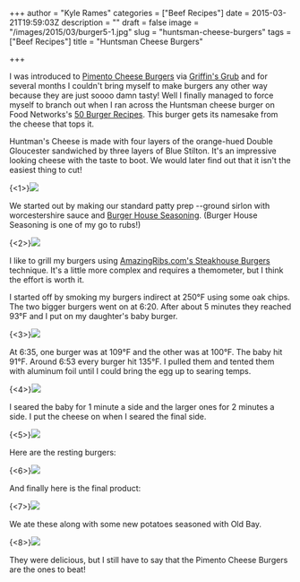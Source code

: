 +++
author = "Kyle Rames"
categories = ["Beef Recipes"]
date = 2015-03-21T19:59:03Z
description = ""
draft = false
image = "/images/2015/03/burger5-1.jpg"
slug = "huntsman-cheese-burgers"
tags = ["Beef Recipes"]
title = "Huntsman Cheese Burgers"

+++

I was introduced to [Pimento Cheese Burgers](https://griffinsgrub.wordpress.com/2013/02/25/texafied-pimento-cheese-burger/) via [Griffin's Grub](https://griffinsgrub.wordpress.com) and for several months I couldn't bring myself to make burgers any other way because they are just soooo damn tasty! Well I finally managed to force myself to branch out when I ran across the Huntsman cheese burger on Food Networks's [50 Burger Recipes](http://www.foodnetwork.com/grilling/grilling-central-burgers-and-hot-dogs/50-burger-recipes.page-2.html). This burger gets its namesake from the cheese that tops it.

Huntman's Cheese is made with four layers of the orange-hued Double Gloucester sandwiched by three layers of Blue Stilton. It's an impressive looking cheese with the taste to boot. We would later find out that it isn't the easiest thing to cut!

{<1>}![](/images/2015/03/huntsman-cheese.jpg)

We started out by making our standard patty prep --ground sirlon with worcestershire sauce and [Burger House Seasoning](http://www.burgerhouse.com/index.php/store/c/our_famous_salt/). (Burger House Seasoning is one of my go to rubs!)

{<2>}![](/images/2015/03/burger1.jpg)

I like to grill my burgers using [AmazingRibs.com's Steakhouse Burgers](http://amazingribs.com/recipes/hamburgers/steakhouse_burgers.html) technique. It's a little more complex and requires a themometer, but I think the effort is worth it.

I started off by smoking my burgers indirect at 250°F using some oak chips. The two bigger burgers went on at 6:20. After about 5 minutes they reached 93°F and I put on my daughter's baby burger.

{<3>}![](/images/2015/03/burger2.jpg)

At 6:35, one burger was at 109°F and the other was at 100°F. The baby hit 91°F. Around 6:53 every burger hit 135°F. I pulled them and tented them with aluminum foil until I could bring the egg up to searing temps. 

{<4>}![](/images/2015/03/burger4.jpg)

I seared the baby for 1 minute a side and the larger ones for 2 minutes a side. I put the cheese on when I seared the final side.

{<5>}![](/images/2015/03/burger3.jpg)

Here are the resting burgers:

{<6>}![](/images/2015/03/burger5.jpg)

And finally here is the final product:

{<7>}![](/images/2015/03/burger6.jpg)

We ate these along with some new potatoes seasoned with Old Bay.

{<8>}![](/images/2015/03/potatoes.jpg)

They were delicious, but I still have to say that the Pimento Cheese Burgers are the ones to beat!
